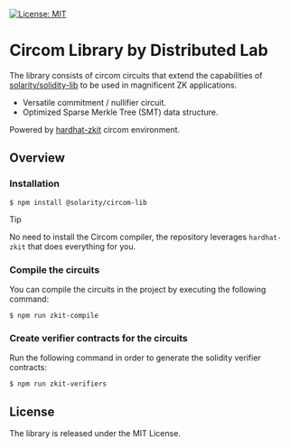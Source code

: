 [![License: MIT](https://img.shields.io/badge/License-MIT-yellow.svg)](https://opensource.org/licenses/MIT)

# Circom Library by Distributed Lab

The library consists of circom circuits that extend the capabilities of [solarity/solidity-lib](https://github.com/dl-solarity/solidity-lib) to be used in magnificent ZK applications.

- Versatile commitment / nullifier circuit.
- Optimized Sparse Merkle Tree (SMT) data structure.

Powered by [hardhat-zkit](https://github.com/dl-solarity/hardhat-zkit) circom environment.

## Overview

### Installation

```console
$ npm install @solarity/circom-lib
```

> [!TIP]
> No need to install the Circom compiler, the repository leverages `hardhat-zkit` that does everything for you.

### Compile the circuits

You can compile the circuits in the project by executing the following command:

```console
$ npm run zkit-compile
```

### Create verifier contracts for the circuits

Run the following command in order to generate the solidity verifier contracts:

```console
$ npm run zkit-verifiers
```

## License

The library is released under the MIT License.
